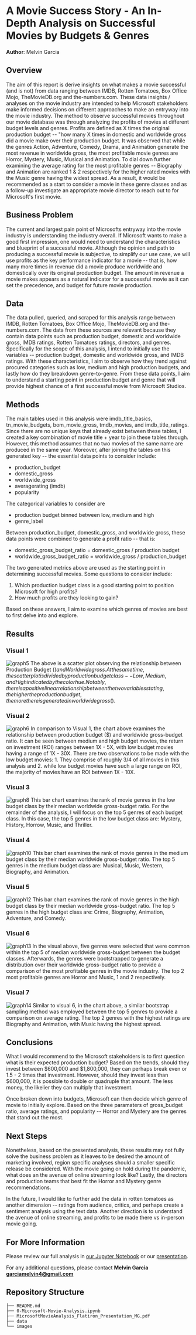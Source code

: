 # A Movie Success Story - An In-Depth Analysis on Successful Movies by Budgets & Genres

**Author**: Melvin Garcia

## Overview

The aim of this report is derive insights on what makes a movie successful (and is not) from data ranging between IMDB, Rotten Tomatoes, Box Office Mojo, TheMovieDB.org and the-numbers.com. These data insights / analyses on the movie industry are intended to help Microsoft stakeholders make informed decisions on different approaches to make an entryway into the movie industry. The method to observe successful movies throughout our movie database was through analyzing the profits of movies at different budget levels and genres. Profits are defined as X times the original production budget -- "how many X times in domestic and worldwide gross did a movie make over their production budget. It was observed that while the genres Action, Adventure, Comedy, Drama, and Animation generate the most revenue in worldwide gross, the most profitable movie genres are Horror, Mystery, Music, Musical and Animation. To dial down further examining the average rating for the most profitable genres -- Biography and Animation are ranked 1 & 2 respectively for the higher rated movies with the Music genre having the widest spread. As a result, it would be recommended as a start to consider a movie in these genre classes and as a follow-up investigate an appropriate movie director to reach out to for Microsoft's first movie.

## Business Problem

The current and largest pain point of Microsofts entryway into the movie industry is understanding the industry overall. If Microsoft wants to make a good first impression, one would need to understand the characteristics and blueprint of a successful movie. Although the opinion and path to producing a successful movie is subjective, to simplify our use case, we will use profits as the key performance indicator for a movie -- that is, how many more times in revenue did a movie produce worldwide and domestically over its original production budget. The amount in revenue a movie makes appears as a natural indicator for a successful movie as it can set the precedence, and budget for future movie production. 

## Data

The data pulled, queried, and scraped for this analysis range between IMDB, Rotten Tomatoes, Box Office Mojo, TheMovieDB.org and the-numbers.com. The data from these sources are relevant because they contain data points such as production budget, domestic and worldwide gross, IMDB ratings, Rotten Tomatoes ratings, directors, and genres. Specifically for the scope of this analysis, I intend to initially use the variables -- production budget, domestic and worldwide gross, and IMDB ratings. With these characteristics, I aim to observe how they trend against procured categories such as low, medium and high production budgets, and lastly how do they breakdown genre-to-genre. From these data points, I aim to understand a starting point in production budget and genre that will provide highest chance of a first successful movie from Microsoft Studios. 

## Methods

The main tables used in this analysis were imdb_title_basics, tn_movie_budgets, bom_movie_gross, tmdb_movies, and imdb_title_ratings. Since there are no unique keys that already exist between these tables, I created a key combination of movie title + year to join these tables through. However, this method assumes that no two movies of the same name are produced in the same year. Moreover, after joining the tables on this generated key -- the essential data points to consider include:
* production_budget
* domestic_gross
* worldwide_gross
* averagerating (imdb)
* popularity

The categorical variables to consider are 
* production budget binned between low, medium and high
* genre_label

Between production_budget, domestic_gross, and worldwide gross, these data points were combined to generate a profit ratio -- that is:
* domestic_gross_budget_ratio = domestic_gross / production budget
* worldwide_gross_budget_ratio = worldwide_gross / production_budget

The two generated metrics above are used as the starting point in determining successful movies. Some questions to consider include:
1. Which production budget class is a good starting point to position Microsoft for high profits?
2. How much profits are they looking to gain? 

Based on these answers, I aim to examine which genres of movies are best to first delve into and explore.

## Results

### Visual 1
![graph5](./images/ProductionBudgetClassvsWorldwideGross.jpg)
The above is a scatter plot observing the relationship between Production Budget ($) and Worldwide gross. At the same time, the scatter plot is divided by production budget class -- Low, Medium, and High indicated by the color hue. Notably, there is a positive linear relationship between the two variables stating, the higher the production budget, the more there is generated in worldwide gross ($).

### Visual 2
![graph6](./images/ProductionBudgetClassvsWorldwideGrossRatio.jpg)
In comparison to Visual 1, the chart above examines the relationship between production budget ($) and worldwide gross-budget ratio. It can be seen between medium and high budget movies, the return on investment (ROI) ranges between 1X - 5X, with low budget movies having a range of 1X - 30X. There are two observations to be made with the low budget movies: 1. They comprise of roughly 3/4 of all movies in this analysis and 2. while low budget movies have such a large range on ROI, the majority of movies have an ROI between 1X - 10X.

### Visual 3
![graph8](./images/MedianLowBudgetWorldwideGross-BudgetRatiobyGenre.jpg)
This bar chart examines the rank of movie genres in the low budget class by their median worldwide gross-budget ratio. For the remainder of the analysis, I will focus on the top 5 genres of each budget class. In this case, the top 5 genres in the low budget class are: Mystery, History, Horrow, Music, and Thriller.

### Visual 4
![graph10](./images/MedianMedBudgetWorldwideGross-BudgetRatiobyGenre.jpg)
This bar chart examines the rank of movie genres in the medium budget class by their median worldwide gross-budget ratio. The top 5 genres in the medium budget class are: Musical, Music, Western, Biography, and Animation.

### Visual 5
![graph12](./images/MedianHighBudgetWorldwideGross-BudgetRatiobyGenre.jpg)
This bar chart examines the rank of movie genres in the high budget class by their median worldwide gross-budget ratio. The top 5 genres in the high budget class are: Crime, Biography, Animation, Adventure, and Comedy.

### Visual 6
![graph13](./images/GenreWorldwideGross-BudgetComparison.jpg)
In the visual above, five genres were selected that were common within the top 5 of median worldwide gross-budget between the budget classes. Afterwards, the genres were bootstrapped to generate a distribution over their worldwide gross-budget ratio to provide a comparison of the most profitable genres in the movie industry. The top 2 most profitable genres are Horror and Music, 1 and 2 respectively.

### Visual 7
![graph14](./images/GenreAvgRatingComparison.jpg)
Similar to visual 6, in the chart above, a similar bootstrap sampling method was employed between the top 5 genres to provide a comparison on average rating. The top 2 genres with the highest ratings are Biography and Animation, with Music having the highest spread.

## Conclusions

What I would recommend to the Microsoft stakeholders is to first question what is their expected production budget? Based on the trends, should they invest between $600,000 and $1,800,000, they can perhaps break even or 1.5 - 2 times that investment. However, should they invest less than $600,000, it is possible to double or quadruple that amount. The less money, the likelier they can multiply that investment.

Once broken down into budgets, Microsoft can then decide which genre of movie to initially explore. Based on the three paramaters of gross_budget ratio, average ratings, and popularity -- Horror and Mystery are the genres that stand out the most.

## Next Steps

Nonetheless, based on the presented analysis, these results may not fully solve the business problem as it leaves to be desired the amount of marketing involved, region specific analyses should a smaller specific release be considered. With the movie going on hold during the pandemic, what does an the avenue of online streaming look like? Lastly, the directors and production teams that best fit the Horror and Mystery genre recommendations.

In the future, I would like to further add the data in rotten tomatoes as another dimension -- ratings from audience, critics, and perhaps create a sentiment analysis using the text data. Another direction is to understand the avenue of online streaming, and profits to be made there vs in-person movie going.

## For More Information

Please review our full analysis in [our Jupyter Notebook](./0-Microsoft-Movie-Analysis.ipynb) or our [presentation](./MicrosoftMovieAnalysis_Flatiron_Presentation_MG.pdf).

For any additional questions, please contact **Melvin Garcia garciamelvin4@gmail.com**

## Repository Structure

```
├── README.md                           
├── 0-Microsoft-Movie-Analysis.ipynb  
├── MicrosoftMovieAnalysis_Flatiron_Presentation_MG.pdf
├── data
└── images
```
